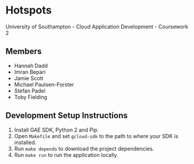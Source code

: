 # Hotspots # 

University of Southampton - Cloud Application Development - Coursework 2

## Members ##
 * Hannah Dadd
 * Imran Bepari
 * Jamie Scott
 * Michael Paulsen-Forster
 * Stefan Padel
 * Toby Fielding

## Development Setup Instructions ##
1. Install GAE SDK, Python 2 and Pip.
2. Open `Makefile` and set `gcloud-sdk` to the path to where your SDK is installed.
3. Run `make depends` to download the project dependencies.
4. Run `make run` to run the application locally.
